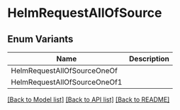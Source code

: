 # HelmRequestAllOfSource

## Enum Variants

| Name | Description |
|---- | -----|
| HelmRequestAllOfSourceOneOf |  |
| HelmRequestAllOfSourceOneOf1 |  |

[[Back to Model list]](../README.md#documentation-for-models) [[Back to API list]](../README.md#documentation-for-api-endpoints) [[Back to README]](../README.md)


